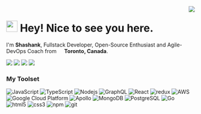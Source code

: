 
<img align="right" src="https://komarev.com/ghpvc/?username=shashankkatte&label=Visitors">
<h1><img src="https://emojis.slackmojis.com/emojis/images/1531849430/4246/blob-sunglasses.gif?1531849430" width="30"/> Hey! Nice to see you here.</h1>


<p>I'm <strong>Shashank</strong>, Fullstack Developer, Open-Source Enthusiast and Agile-DevOps Coach from <img src="https://image.flaticon.com/icons/svg/321/321219.svg" width="13"/> <b>Toronto, Canada</b>.</p>

<p>
    <a align="left" href="https://www.linkedin.com/in/shashankkatte/"><img src="https://img.shields.io/badge/linkedin-%230077B5.svg?&style=flat-square&logo=linkedin&logoColor=white" ></a> 
<a align="left" href="https://medium.com/@shashankkatte"><img src="https://img.shields.io/badge/medium-%2312100E.svg?&style=flat-square&logo=medium&logoColor=white" ></a> 
  <a align="left" href="https://dev.to/shashankkatte"><img src="https://img.shields.io/badge/DEV.TO-%230A0A0A.svg?&style=flat-square&logo=dev-dot-to&logoColor=white"></a>
  <a align="left" href="https://twitter.com/shashankkatte"><img src="https://img.shields.io/badge/twitter-%231DA1F2.svg?&style=flat-square&logo=twitter&logoColor=white"></a> 
</p>

<h3>My Toolset</h3>
<p>
    <img alt="JavaScript" src="https://img.shields.io/badge/-JavaScript-F7DF1E?style=flat-square&logo=javascript&logoColor=white" />
    <img alt="TypeScript" src="https://img.shields.io/badge/-TypeScript-007ACC?style=flat-square&logo=typescript&logoColor=white" />
    <img alt="Nodejs" src="https://img.shields.io/badge/-Nodejs-43853d?style=flat-square&logo=Node.js&logoColor=white" />
    <img alt="GraphQL" src="https://img.shields.io/badge/-GraphQL-E10098?style=flat-square&logo=graphql&logoColor=white" />
    <img alt="React" src="https://img.shields.io/badge/-React-45b8d8?style=flat-square&logo=react&logoColor=white" />
    <img alt="redux" src="https://img.shields.io/badge/-Redux-764ABC?style=flat-square&logo=redux&logoColor=white" />
    <img alt="AWS" src="https://img.shields.io/badge/-Amazon_AWS-232F3E?style=flat-square&logo=amazon-aws&logoColor=white" />
    <img alt="Google Cloud Platform" src="https://img.shields.io/badge/-Google_Cloud_Platform-1a73e8?style=flat-square&logo=google-cloud&logoColor=white" />
    <img alt="Apollo" src="https://img.shields.io/badge/-Apollo%20GraphQL-311C87?style=flat-square&logo=apollo-graphql&logoColor=white" />
    <img alt="MongoDB" src="https://img.shields.io/badge/-MongoDB-13aa52?style=flat-square&logo=mongodb&logoColor=white" />
    <img alt="PostgreSQL" src="https://img.shields.io/badge/-PostgreSQL-336791?style=flat-square&logo=postgresql&logoColor=white" />
    <img alt="Go" src="https://img.shields.io/badge/-go-00ADD8?style=flat-square&logo=go&logoColor=white" />
    <img alt="html5" src="https://img.shields.io/badge/-HTML5-E34F26?style=flat-square&logo=html5&logoColor=white" />
    <img alt="css3" src="https://img.shields.io/badge/-css3-1572B6?style=flat-square&logo=css3&logoColor=white" />
    <img alt="npm" src="https://img.shields.io/badge/-NPM-CB3837?style=flat-square&logo=npm&logoColor=white" />
    <img alt="git" src="https://img.shields.io/badge/-Git-F05032?style=flat-square&logo=git&logoColor=white" />
</p>
